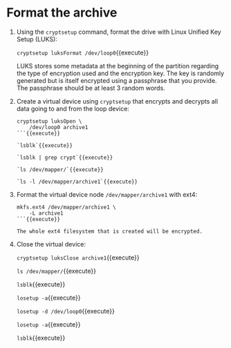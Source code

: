 # Format the archive

1. Using the `cryptsetup` command, format the drive with Linux Unified
   Key Setup (LUKS):
   
   `cryptsetup luksFormat /dev/loop0`{{execute}}
   
   LUKS stores some metadata at the beginning of the partition
   regarding the type of encryption used and the encryption key. The
   key is randomly generated but is itself encrypted using a
   passphrase that you provide. The passphrase should be at least 3
   random words.

2. Create a virtual device using `cryptsetup` that encrypts and decrypts
   all data going to and from the loop device:
   
   ```
   cryptsetup luksOpen \
       /dev/loop0 archive1
   ```{{execute}}
   
   `lsblk`{{execute}}

   `lsblk | grep crypt`{{execute}}

   `ls /dev/mapper/`{{execute}}
   
   `ls -l /dev/mapper/archive1`{{execute}}
   
3. Format the virtual device node `/dev/mapper/archive1` with ext4:

   ```
   mkfs.ext4 /dev/mapper/archive1 \
       -L archive1
   ```{{execute}}
   
   The whole ext4 filesystem that is created will be encrypted.

4. Close the virtual device:

   `cryptsetup luksClose archive1`{{execute}}
   
   `ls /dev/mapper/`{{execute}}
   
   `lsblk`{{execute}}
   
   `losetup -a`{{execute}}
   
   `losetup -d /dev/loop0`{{execute}}
   
   `losetup -a`{{execute}}
   
   `lsblk`{{execute}}
